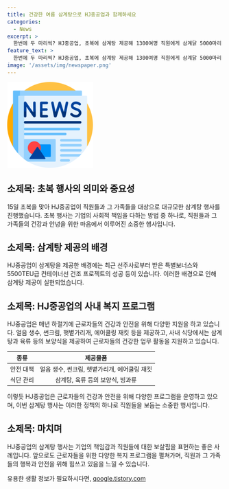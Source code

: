 ```yaml
---
title: 건강한 여름 삼계탕으로 HJ중공업과 함께하세요
categories:
  - News
excerpt: >
  한번에 두 마리씩? HJ중공업, 초복에 삼계탕 제공해 1300여명 직원에게 삼계닭 5000마리 전달. 특별보너스로 선주사의 감사표시, 컨테이너선 건조 프로젝트 성공. 대표이사는 가족과 함께 맛있게 드시고 무더위를 이겨내시길 바란다고 전했다. HJ중공업은 건강과 안전을 위해 매년 다양한 혜택을 제공하고 있다. (150자)
feature_text: >
  한번에 두 마리씩? HJ중공업, 초복에 삼계탕 제공해 1300여명 직원에게 삼계닭 5000마리 전달. 특별보너스로 선주사의 감사표시, 컨테이너선 건조 프로젝트 성공. 대표이사는 가족과 함께 맛있게 드시고 무더위를 이겨내시길 바란다고 전했다. HJ중공업은 건강과 안전을 위해 매년 다양한 혜택을 제공하고 있다. (150자)
image: '/assets/img/newspaper.png'
---
```


<p><img src="/assets/img/newspaper.png" alt="kimp 속보" /></p>

<p><H2>소제목: 초복 행사의 의미와 중요성</H2></p>

<p data-ke-size="size16">15일 초복을 맞아 HJ중공업이 직원들과 그 가족들을 대상으로 대규모한 삼계탕 행사를 진행했습니다. 초복 행사는 기업의 사회적 책임을 다하는 방법 중 하나로, 직원들과 그 가족들의 건강과 안녕을 위한 마음에서 이루어진 소중한 행사입니다. </p>

<p><H2>소제목: 삼계탕 제공의 배경</H2></p>

<p data-ke-size="size16">HJ중공업이 삼계탕을 제공한 배경에는 최근 선주사로부터 받은 특별보너스와 5500TEU급 컨테이너선 건조 프로젝트의 성공 등이 있습니다. 이러한 배경으로 인해 삼계탕 제공이 실현되었습니다.</p>

<p><H2>소제목: HJ중공업의 사내 복지 프로그램</H2></p>

<p data-ke-size="size16">HJ중공업은 매년 하절기에 근로자들의 건강과 안전을 위해 다양한 지원을 하고 있습니다. 얼음 생수, 썬크림, 햇볕가리개, 에어쿨링 재킷 등을 제공하고, 사내 식당에서는 삼계탕과 육류 등의 보양식을 제공하여 근로자들의 건강한 업무 활동을 지원하고 있습니다.</p>

<table>
<thead>
<tr>
<th style="text-align: center;">종류</th>
<th style="text-align: center;">제공물품</th>
</tr>
</thead>
<tbody>
<tr>
<td style="text-align: center;">안전 대책</td>
<td style="text-align: center;">얼음 생수, 썬크림, 햇볕가리개, 에어쿨링 재킷</td>
</tr>
<tr>
<td style="text-align: center;">식단 관리</td>
<td style="text-align: center;">삼계탕, 육류 등의 보양식, 빙과류</td>
</tr>
</tbody>
</table>

<p data-ke-size="size16">이렇듯 HJ중공업은 근로자들의 건강과 안전을 위해 다양한 프로그램을 운영하고 있으며, 이번 삼계탕 행사는 이러한 정책의 하나로 직원들을 보듬는 소중한 행사입니다.</p>

<p><H2>소제목: 마치며</H2></p>

<p data-ke-size="size16">HJ중공업의 삼계탕 행사는 기업의 책임감과 직원들에 대한 보살핌을 표현하는 좋은 사례입니다. 앞으로도 근로자들을 위한 다양한 복지 프로그램을 펼쳐가며, 직원과 그 가족들의 행복과 안전을 위해 힘쓰고 있음을 느낄 수 있습니다. </p>
유용한 생활 정보가 필요하시다면, <a href="https://qoogle.tistory.com" rel="dofollow">qoogle.tistory.com</a>


